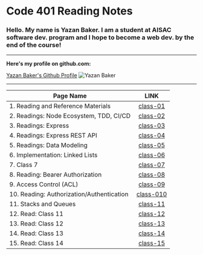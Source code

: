 # Code 401 Reading Notes



### Hello. My name is Yazan Baker. I am a student at AISAC software dev. program and I hope to become a web dev. by the end of the course!
---
__Here's my profile on github.com:__

[Yazan Baker's Github Profile](https://github.com/yazanbaker94) ![Yazan Baker](https://i.ibb.co/WpV37T0/1.png)


---


| Page Name        | LINK       |
| ------------- |:-------------:|
| 1. Reading and Reference Materials      | [class-01](https://yazanbaker94.github.io/reading-401/class1)|
| 2. Readings: Node Ecosystem, TDD, CI/CD      | [class-02](https://yazanbaker94.github.io/reading-401/class2)|
| 3. Readings: Express      | [class-03](https://yazanbaker94.github.io/reading-401/class3)|
| 4. Readings: Express REST API     | [class-04](https://yazanbaker94.github.io/reading-401/class4)|
| 5. Readings: Data Modeling    | [class-05](https://yazanbaker94.github.io/reading-401/class5)|
| 6. Implementation: Linked Lists    | [class-06](https://yazanbaker94.github.io/reading-401/class6)|
| 7. Class 7    | [class-07](https://yazanbaker94.github.io/reading-401/class7)|
| 8. Reading: Bearer Authorization    | [class-08](https://yazanbaker94.github.io/reading-401/class8)|
| 9. Access Control (ACL)    | [class-09](https://yazanbaker94.github.io/reading-401/class9)|
| 10. Reading: Authorization/Authentication    | [class-010](https://yazanbaker94.github.io/reading-401/class10)|
| 11. Stacks and Queues    | [class-11](https://yazanbaker94.github.io/reading-401/class11)|
| 12. Read: Class 11  | [class-12](https://yazanbaker94.github.io/reading-401/class12)|
| 13. Read: Class 12  | [class-13](https://yazanbaker94.github.io/reading-401/class13)|
| 14. Read: Class 13  | [class-14](https://yazanbaker94.github.io/reading-401/class14)|
| 15. Read: Class 14  | [class-15](https://yazanbaker94.github.io/reading-401/class15)|



